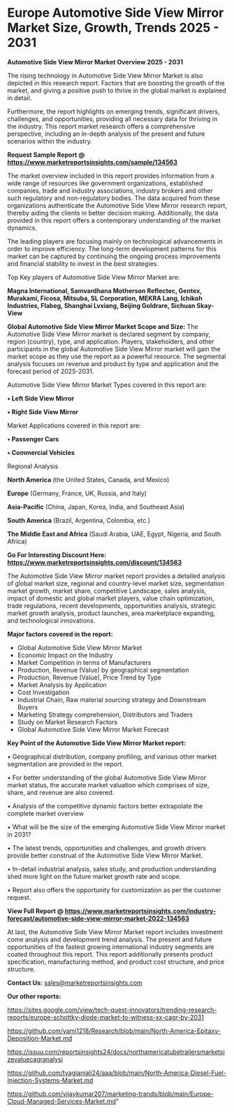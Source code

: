  # Europe Automotive Side View Mirror Market Size, Growth, Trends 2025 - 2031

<Strong> Automotive Side View Mirror Market Overview 2025 - 2031</strong>

The rising technology in Automotive Side View Mirror Market is also depicted in this research report. Factors that are boosting the growth of the market, and giving a positive push to thrive in the global market is explained in detail.

Furthermore, the report highlights on emerging trends, significant drivers, challenges, and opportunities, providing all necessary data for thriving in the industry. This report market research offers a comprehensive perspective, including an in-depth analysis of the present and future scenarios within the industry.

<strong>Request Sample Report @ <a href=https://www.marketreportsinsights.com/sample/134563>https://www.marketreportsinsights.com/sample/134563</a></strong>

The market overview included in this report provides information from a wide range of resources like government organizations, established companies, trade and industry associations, industry brokers and other such regulatory and non-regulatory bodies. The data acquired from these organizations authenticate the Automotive Side View Mirror research report, thereby aiding the clients in better decision making. Additionally, the data provided in this report offers a contemporary understanding of the market dynamics.

The leading players are focusing mainly on technological advancements in order to improve efficiency. The long-term development patterns for this market can be captured by continuing the ongoing process improvements and financial stability to invest in the best strategies.

Top Key players of Automotive Side View Mirror Market are:

<strong>Magna International, Samvardhana Motherson Reflectec, Gentex, Murakami, Ficosa, Mitsuba, SL Corporation, MEKRA Lang, Ichikoh Industries, Flabeg, Shanghai Lvxiang, Beijing Goldrare, Sichuan Skay-View</strong>

<strong><b>Global Automotive Side View Mirror Market Scope and Size:</b></strong>
The Automotive Side View Mirror market is declared segment by company, region (country), type, and application. Players, stakeholders, and other participants in the global Automotive Side View Mirror market will gain the market scope as they use the report as a powerful resource. The segmental analysis focuses on revenue and product by type and application and the forecast period of 2025-2031.

Automotive Side View Mirror Market Types covered in this report are:

<strong>• Left Side View Mirror

• Right Side View Mirror</strong>

Market Applications covered in this report are:

<strong>• Passenger Cars

• Commercial Vehicles</strong> 

Regional Analysis

<strong>North America</strong> (the United States, Canada, and Mexico)

<strong>Europe</strong> (Germany, France, UK, Russia, and Italy)

<strong>Asia-Pacific</strong> (China, Japan, Korea, India, and Southeast Asia)

<strong>South America</strong> (Brazil, Argentina, Colombia, etc.)

<strong>The Middle East and Africa</strong> (Saudi Arabia, UAE, Egypt, Nigeria, and South Africa)

<strong>Go For Interesting Discount Here: <a href=https://www.marketreportsinsights.com/discount/134563>https://www.marketreportsinsights.com/discount/134563</a></strong>

The Automotive Side View Mirror market report provides a detailed analysis of global market size, regional and country-level market size, segmentation market growth, market share, competitive Landscape, sales analysis, impact of domestic and global market players, value chain optimization, trade regulations, recent developments, opportunities analysis, strategic market growth analysis, product launches, area marketplace expanding, and technological innovations.

<strong><b>Major factors covered in the report:</b></strong>
<ul>
  <li>Global Automotive Side View Mirror Market </li>
  <li>Economic Impact on the Industry</li>
  <li>Market Competition in terms of Manufacturers</li>
  <li>Production, Revenue (Value) by geographical segmentation</li>
  <li>Production, Revenue (Value), Price Trend by Type</li>
  <li>Market Analysis by Application</li>
  <li>Cost Investigation</li>
  <li>Industrial Chain, Raw material sourcing strategy and Downstream Buyers</li>
  <li>Marketing Strategy comprehension, Distributors and Traders</li>
  <li>Study on Market Research Factors</li>
  <li>Global Automotive Side View Mirror Market Forecast</li>
</ul>

<strong><b>Key Point of the Automotive Side View Mirror Market report:</b></strong>

• Geographical distribution, company profiling, and various other market segmentation are provided in the report.

• For better understanding of the global Automotive Side View Mirror market status, the accurate market valuation which comprises of size, share, and revenue are also covered.

• Analysis of the competitive dynamic factors better extrapolate the complete market overview

• What will be the size of the emerging Automotive Side View Mirror market in 2031?

• The latest trends, opportunities and challenges, and growth drivers provide better construal of the Automotive Side View Mirror Market.

• In-detail industrial analysis, sales study, and production understanding shed more light on the future market growth rate and scope.

• Report also offers the opportunity for customization as per the customer request.

<strong><b>View Full Report @ <a href=https://www.marketreportsinsights.com/industry-forecast/automotive-side-view-mirror-market-2022-134563>https://www.marketreportsinsights.com/industry-forecast/automotive-side-view-mirror-market-2022-134563</a></b></strong>


At last, the Automotive Side View Mirror Market report includes investment come analysis and development trend analysis. The present and future opportunities of the fastest growing international industry segments are coated throughout this report. This report additionally presents product specification, manufacturing method, and product cost structure, and price structure.

<strong>Contact Us:</strong>
sales@marketreportsinsights.com

<strong>Our other reports:</strong>

<a href=https://sites.google.com/view/tech-quest-innovators/trending-research-reports/europe-schottky-diode-market-to-witness-xx-cagr-by-2031>https://sites.google.com/view/tech-quest-innovators/trending-research-reports/europe-schottky-diode-market-to-witness-xx-cagr-by-2031</a>

<a href=https://github.com/yami1218/Research/blob/main/North-America-Epitaxy-Deposition-Market.md>https://github.com/yami1218/Research/blob/main/North-America-Epitaxy-Deposition-Market.md</a>

<a href=https://issuu.com/reportsinsights24/docs/northamericatubetrailersmarketsizevaluecagranalysi>https://issuu.com/reportsinsights24/docs/northamericatubetrailersmarketsizevaluecagranalysi</a>

<a href=https://github.com/tyagianjali24/aaa/blob/main/North-America-Diesel-Fuel-Injection-Systems-Market.md>https://github.com/tyagianjali24/aaa/blob/main/North-America-Diesel-Fuel-Injection-Systems-Market.md</a>

<a href=https://github.com/vijaykumar207/marketing-trands/blob/main/Europe-Cloud-Managed-Services-Market.md>https://github.com/vijaykumar207/marketing-trands/blob/main/Europe-Cloud-Managed-Services-Market.md</a>"
